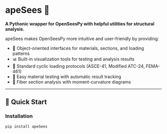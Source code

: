 # apeSees 🦍

**A Pythonic wrapper for OpenSeesPy with helpful utilities for structural analysis.**

apeSees makes OpenSeesPy more intuitive and user-friendly by providing:
- 🎯 Object-oriented interfaces for materials, sections, and loading patterns
- 📊 Built-in visualization tools for testing and analysis results
- 🔄 Standard cyclic loading protocols (ASCE-41, Modified ATC-24, FEMA-461)
- 🧪 Easy material testing with automatic result tracking
- 📐 Fiber section analysis with moment-curvature diagrams

---

## 🚀 Quick Start

### Installation

```bash
pip install apeSees